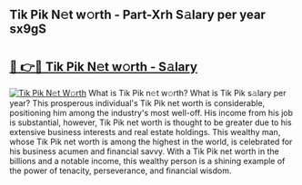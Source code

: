 ## Tik Pik N𝚎t w𝚘rth - Part-Xrh S𝚊lary per year sx9gS

# <h2><a href="http://gc39pz.nevu.top/?p=Tik+Pik">🔗 👉🔴 Tik Pik N𝚎t w𝚘rth - S𝚊lary</a></h2>

[![Tik Pik N𝚎t W𝚘rth](https://i.imgur.com/Oavwk0R.jpeg)](http://gc39pz.nevu.top/?p=Tik+Pik)
What is Tik Pik n𝚎t w𝚘rth? What is Tik Pik s𝚊lary per year?
This prosperous individual's Tik Pik net worth is considerable, positioning him among the industry's most well-off. His income from his job is substantial, however, Tik Pik net worth is thought to be greater due to his extensive business interests and real estate holdings. This wealthy man, whose Tik Pik net worth is among the highest in the world, is celebrated for his business acumen and financial savvy. With a Tik Pik net worth in the billions and a notable income, this wealthy person is a shining example of the power of tenacity, perseverance, and financial wisdom.
